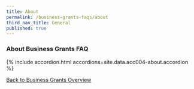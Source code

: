 ```yaml
---
title: About
permalink: /business-grants-faqs/about
third_nav_title: General
published: true
---
```


### About Business Grants FAQ

{% include accordion.html accordions=site.data.acc004-about.accordion %}

[Back to Business Grants Overview](/business-grants-portal/)